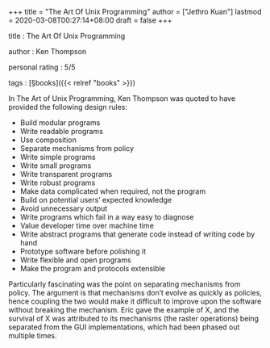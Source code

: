 +++
title = "The Art Of Unix Programming"
author = ["Jethro Kuan"]
lastmod = 2020-03-08T00:27:14+08:00
draft = false
+++

title
: The Art Of Unix Programming

author
: Ken Thompson

personal rating
: 5/5

tags
: [§books]({{< relref "books" >}})

In The Art of Unix Programming, Ken Thompson was quoted to have
provided the following design rules:

-   Build modular programs
-   Write readable programs
-   Use composition
-   Separate mechanisms from policy
-   Write simple programs
-   Write small programs
-   Write transparent programs
-   Write robust programs
-   Make data complicated when required, not the program
-   Build on potential users’ expected knowledge
-   Avoid unnecessary output
-   Write programs which fail in a way easy to diagnose
-   Value developer time over machine time
-   Write abstract programs that generate code instead of writing code by hand
-   Prototype software before polishing it
-   Write flexible and open programs
-   Make the program and protocols extensible

Particularly fascinating was the point on separating mechanisms from
policy. The argument is that mechanisms don’t evolve as quickly as
policies, hence coupling the two would make it difficult to improve
upon the software without breaking the mechanism. Eric gave the
example of X, and the survival of X was attributed to its mechanisms
(the raster operations) being separated from the GUI implementations,
which had been phased out multiple times.

